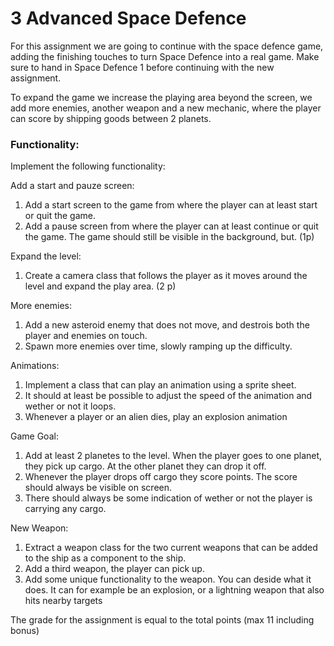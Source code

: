 # 3 Advanced Space Defence
For this assignment we are going to continue with the space defence game, adding the finishing touches to turn Space Defence into a real game. Make sure to hand in Space Defence 1 before continuing with the new assignment.

To expand the game we increase the playing area beyond the screen, we add more enemies, another weapon and a new mechanic, where the player can score by shipping goods between 2 planets.

### Functionality:
Implement the following functionality:

Add a start and pauze screen:
1. Add a start screen to the game from where the player can at least start or quit the game.
2. Add a pause screen from where the player can at least continue or quit the game. The game should still be visible in the background, but.  (1p)

Expand the level:
1. Create a camera class that follows the player as it moves around the level and expand the play area. (2 p)

More enemies:
1. Add a new asteroid enemy that does not move, and destrois both the player and enemies on touch.
2. Spawn more enemies over time, slowly ramping up the difficulty.

Animations:
1. Implement a class that can play an animation using a sprite sheet.
2. It should at least be possible to adjust the speed of the animation and wether or not it loops.
3. Whenever a player or an alien dies, play an explosion animation

Game Goal:
1. Add at least 2 planetes to the level. When the player goes to one planet, they pick up cargo. At the other planet they can drop it off.
2. Whenever the player drops off cargo they score points. The score should always be visible on screen.
3. There should always be some indication of wether or not the player is carrying any cargo.

New Weapon:
1. Extract a weapon class for the two current weapons that can be added to the ship as a component to the ship.
2. Add a third weapon, the player can pick up.
3. Add some unique functionality to the weapon. You can deside what it does. It can for example be an explosion, or a lightning weapon that also hits nearby targets


The grade for the assignment is equal to the total points (max 11 including bonus)
